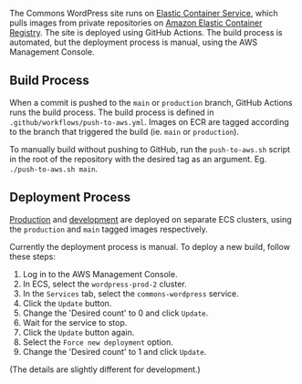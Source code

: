 The Commons WordPress site runs on [Elastic Container Service](https://aws.amazon.com/ecs/), which pulls images from private repositories on [Amazon Elastic Container Registry](https://aws.amazon.com/ecr/). The site is deployed using GitHub Actions. The build process is automated, but the deployment process is manual, using the AWS Management Console.

## Build Process

When a commit is pushed to the `main` or `production` branch, GitHub Actions runs the build process. The build process is defined in `.github/workflows/push-to-aws.yml`. Images on ECR are tagged according to the branch that triggered the build (ie. `main` or `production`). 

To manually build without pushing to GitHub, run the `push-to-aws.sh` script in the root of the repository with the desired tag as an argument. Eg. `./push-to-aws.sh main`.

## Deployment Process

[Production](https://hcommons.org) and [development](https://hcommons-dev.org) are deployed on separate ECS clusters, using the `production` and `main` tagged images respectively. 

Currently the deployment process is manual. To deploy a new build, follow these steps:

1. Log in to the AWS Management Console.
2. In ECS, select the `wordpress-prod-2` cluster.
3. In the `Services` tab, select the `commons-wordpress` service.
4. Click the `Update` button.
5. Change the 'Desired count' to 0 and click `Update`.
6. Wait for the service to stop.
7. Click the `Update` button again.
8. Select the `Force new deployment` option.
9. Change the 'Desired count' to 1 and click `Update`.

(The details are slightly different for development.)